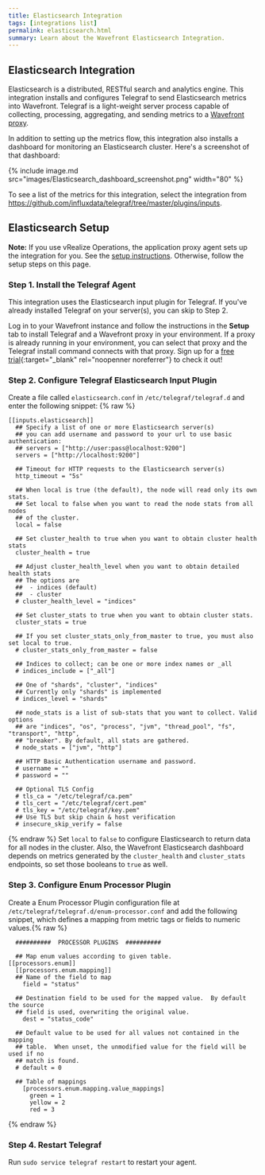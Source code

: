 ```yaml
---
title: Elasticsearch Integration
tags: [integrations list]
permalink: elasticsearch.html
summary: Learn about the Wavefront Elasticsearch Integration.
---
```

## Elasticsearch Integration

Elasticsearch is a distributed, RESTful search and analytics engine. This integration installs and configures Telegraf to send Elasticsearch metrics into Wavefront. Telegraf is a light-weight server process capable of collecting, processing, aggregating, and sending metrics to a [Wavefront proxy](https://docs.wavefront.com/proxies.html).

In addition to setting up the metrics flow, this integration also installs a dashboard for monitoring an Elasticsearch cluster.  Here's a screenshot of that dashboard:

{% include image.md src="images/Elasticsearch_dashboard_screenshot.png" width="80" %}


To see a list of the metrics for this integration, select the integration from <https://github.com/influxdata/telegraf/tree/master/plugins/inputs>.
## Elasticsearch Setup



**Note:** If you use vRealize Operations, the application proxy agent sets up the integration for you. See the [setup instructions](https://YOUR_CLUSTER.wavefront.com/integration/vrops/setup). Otherwise, follow the setup steps on this page.

### Step 1. Install the Telegraf Agent

This integration uses the Elasticsearch input plugin for Telegraf. If you've already installed Telegraf on your server(s), you can skip to Step 2.

Log in to your Wavefront instance and follow the instructions in the **Setup** tab to install Telegraf and a Wavefront proxy in your environment. If a proxy is already running in your environment, you can select that proxy and the Telegraf install command connects with that proxy. Sign up for a [free trial](http://wavefront.com/sign-up/?utm_source=docs.vmware.com&utm_medium=referral&utm_campaign=docs-front-page){:target="_blank" rel="noopenner noreferrer"} to check it out!

### Step 2. Configure Telegraf Elasticsearch Input Plugin

Create a file called `elasticsearch.conf` in `/etc/telegraf/telegraf.d` and enter the following snippet:
{% raw %}
```
[[inputs.elasticsearch]]
  ## Specify a list of one or more Elasticsearch server(s)
  ## you can add username and password to your url to use basic authentication:
  ## servers = ["http://user:pass@localhost:9200"]
  servers = ["http://localhost:9200"]

  ## Timeout for HTTP requests to the Elasticsearch server(s)
  http_timeout = "5s"

  ## When local is true (the default), the node will read only its own stats.
  ## Set local to false when you want to read the node stats from all nodes
  ## of the cluster.
  local = false

  ## Set cluster_health to true when you want to obtain cluster health stats
  cluster_health = true

  ## Adjust cluster_health_level when you want to obtain detailed health stats
  ## The options are
  ##  - indices (default)
  ##  - cluster
  # cluster_health_level = "indices"

  ## Set cluster_stats to true when you want to obtain cluster stats.
  cluster_stats = true

  ## If you set cluster_stats_only_from_master to true, you must also set local to true.
  # cluster_stats_only_from_master = false

  ## Indices to collect; can be one or more index names or _all
  # indices_include = ["_all"]

  ## One of "shards", "cluster", "indices"
  ## Currently only "shards" is implemented
  # indices_level = "shards"

  ## node_stats is a list of sub-stats that you want to collect. Valid options
  ## are "indices", "os", "process", "jvm", "thread_pool", "fs", "transport", "http",
  ## "breaker". By default, all stats are gathered.
  # node_stats = ["jvm", "http"]

  ## HTTP Basic Authentication username and password.
  # username = ""
  # password = ""

  ## Optional TLS Config
  # tls_ca = "/etc/telegraf/ca.pem"
  # tls_cert = "/etc/telegraf/cert.pem"
  # tls_key = "/etc/telegraf/key.pem"
  ## Use TLS but skip chain & host verification
  # insecure_skip_verify = false
```
{% endraw %}
Set `local` to `false` to configure Elasticsearch to return data for all nodes in the cluster.  Also, the 
Wavefront Elasticsearch dashboard depends on metrics generated by the `cluster_health` and `cluster_stats` endpoints,
so set those booleans to `true` as well.

### Step 3. Configure Enum Processor Plugin

Create a Enum Processor Plugin configuration file at `/etc/telegraf/telegraf.d/enum-processor.conf` and add the following snippet, which defines a mapping from metric tags or fields to numeric values.{% raw %}
```
  ##########  PROCESSOR PLUGINS  ##########

  ## Map enum values according to given table.
[[processors.enum]]
  [[processors.enum.mapping]]
  ## Name of the field to map
    field = "status"

  ## Destination field to be used for the mapped value.  By default the source
  ## field is used, overwriting the original value.
    dest = "status_code"

  ## Default value to be used for all values not contained in the mapping
  ## table.  When unset, the unmodified value for the field will be used if no
  ## match is found.
  # default = 0

  ## Table of mappings
    [processors.enum.mapping.value_mappings]
      green = 1
      yellow = 2
      red = 3
```
{% endraw %}

### Step 4. Restart Telegraf

Run `sudo service telegraf restart` to restart your agent.

